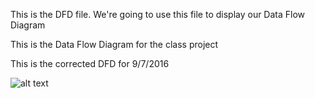 This is the DFD file. We're going to use this file to display our Data Flow Diagram


This is the Data Flow Diagram for the class project




This is the corrected DFD for 9/7/2016

![alt text](https://cloud.githubusercontent.com/assets/21319727/18368934/3533fab0-75e8-11e6-8055-650e3b7e9302.PNG)

